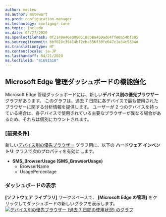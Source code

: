```yaml
---
author: mestew
ms.author: mstewart
ms.prod: configuration-manager
ms.technology: configmgr-core
ms.topic: include
ms.date: 03/27/2020
ms.openlocfilehash: 0f2149e46e09805108b8a469ad64ffe0a54bfb85
ms.sourcegitcommit: bbf820c35414bf2cba356f30fe047c1a34c5384d
ms.translationtype: HT
ms.contentlocale: ja-JP
ms.lasthandoff: 04/21/2020
ms.locfileid: "81691510"
---
```

## <a name="improvements-to-microsoft-edge-management-dashboard"></a><a name="bkmk_edge"></a> Microsoft Edge 管理ダッシュボードの機能強化
<!--5907383-->

Microsoft Edge 管理ダッシュボードには、新しい**デバイス別の優先ブラウザー** グラフがあります。 このグラフは、過去 7 日間に各デバイスで最も使用されたブラウザーに関する分析情報を提供します。 ユーザーが 2 つのデバイスを持っている場合は、各デバイスで使用されている主要なブラウザーが異なる場合があるため、それらは個別にカウントされます。

### <a name="prerequisites"></a>[前提条件]

新しい[デバイス別の優先ブラウザー](../../../../clients/manage/inventory/extend-hardware-inventory.md) グラフ用に、以下の **ハードウェア インベントリ** クラスで次のプロパティを有効にします。

- **SMS_BrowserUsage (SMS_BrowserUsage)**
   - BrowserName
   - UsagePercentage

### <a name="view-the-dashboard"></a>ダッシュボードの表示

**[ソフトウェア ライブラリ]** ワークスペースで、 **[Microsoft Edge の管理]** をクリックしてダッシュボードの新しいグラフを表示します。
[![デバイス別の優先ブラウザー (過去 7 日間の使用状況) のグラフ](../../media/5907383-preferred-browser-chart.png)](../../media/5907383-preferred-browser-chart.png#lightbox)